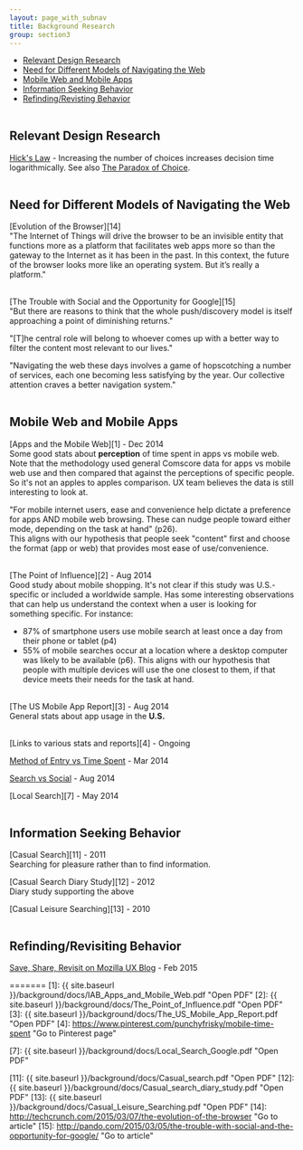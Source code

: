 ```yaml
---
layout: page_with_subnav
title: Background Research
group: section3
---
```


<ul>
	<li><a href="#design">Relevant Design Research</a></li>
	<li><a href="#search">Need for Different Models of Navigating the Web</a></li>
	<li><a href="#mobile">Mobile Web and Mobile Apps</a></li>
	<li><a href="#infoseek">Information Seeking Behavior</a></li>
	<li><a href="#find">Refinding/Revisting Behavior</a></li>
</ul>




<br/><a name="design"></a><h2 style="padding-top: 120px; margin-top: -120px;">Relevant Design Research</h2>

[Hick's Law][9] - Increasing the number of choices increases decision time logarithmically. See also [The Paradox of Choice][10].





<br/><a name="search"></a><h2 style="padding-top: 120px; margin-top: -120px;">Need for Different Models of Navigating the Web</h2>

[Evolution of the Browser][14]
<br/>"The Internet of Things will drive the browser to be an invisible entity that functions more as a platform that facilitates web apps more so than the gateway to the Internet as it has been in the past. In this context, the future of the browser looks more like an operating system. But it’s really a platform."

<br/>[The Trouble with Social and the Opportunity for Google][15]
<br/>"But there are reasons to think that the whole push/discovery model is itself approaching a point of diminishing returns."

"[T]he central role will belong to whoever comes up with a better way to filter the content most relevant to our lives."

"Navigating the web these days involves a game of hopscotching a number of services, each one becoming less satisfying by the year. Our collective attention craves a better navigation system."





<br/><a name="mobile"></a><h2 style="padding-top: 130px;margin-top:-130px;">Mobile Web and Mobile Apps</h2>

[Apps and the Mobile Web][1] - Dec 2014
<br/>Some good stats about <b>perception</b> of time spent in apps vs mobile web. Note that the methodology used general Comscore data for apps vs mobile web use and then compared that against the perceptions of specific people. So it's not an apples to apples comparison. UX team believes the data is still interesting to look at. 

"For mobile internet users, ease and convenience help dictate a preference for apps AND mobile web browsing. These can nudge people toward either mode, depending on the task at hand" (p26).
<br/>This aligns with our hypothesis that people seek "content" first and choose the format (app or web) that provides most ease of use/convenience.


<br/>[The Point of Influence][2] - Aug 2014
<br/>Good study about mobile shopping. It's not clear if this study was U.S.-specific or included a worldwide sample. Has some interesting observations that can help us understand the context when a user is looking for something specific. For instance:
<ul>
	<li>87% of smartphone users use mobile search at least once a day from their phone or tablet (p4)</li>
	<li>55% of mobile searches occur at a location where a desktop computer was likely to be available (p6). This aligns with our hypothesis that people with multiple devices will use the one closest to them, if that device meets their needs for the task at hand.</li>
</ul>


<br/>[The US Mobile App Report][3] - Aug 2014
<br/>General stats about app usage in the <b>U.S.</b> 


<br/>[Links to various stats and reports][4] - Ongoing

[Method of Entry vs Time Spent][5] - Mar 2014

[Search vs Social][6] - Aug 2014

[Local Search][7] - May 2014

 



<br/><a name="infoseek"></a><h2 style="padding-top: 120px; margin-top: -120px;">Information Seeking Behavior</h2>

[Casual Search][11] - 2011 
<br/>Searching for pleasure rather than to find information.

[Casual Search Diary Study][12] - 2012
<br/>Diary study supporting the above

[Casual Leisure Searching][13] - 2010 





<br/><a name="find"></a><h2 style="padding-top: 120px; margin-top: -120px;">Refinding/Revisiting Behavior</h2>

[Save, Share, Revisit on Mozilla UX Blog][6] - Feb 2015 






=======
[1]: {{ site.baseurl }}/background/docs/IAB_Apps_and_Mobile_Web.pdf "Open PDF"
[2]: {{ site.baseurl }}/background/docs/The_Point_of_Influence.pdf "Open PDF"
[3]: {{ site.baseurl }}/background/docs/The_US_Mobile_App_Report.pdf "Open PDF"
[4]: https://www.pinterest.com/punchyfrisky/mobile-time-spent "Go to Pinterest page"

[5]: http://www.journalism.org/2014/03/13/social-search-direct/ "Go to arcticle"

[6]: http://searchengineland.com/study-organic-search-drives-51-traffic-social-5-202063 "Go to article"

[7]: {{ site.baseurl }}/background/docs/Local_Search_Google.pdf "Open PDF"

[8]: https://blog.mozilla.org/ux/2015/02/save-share-revisit/ "Go to article"

[9]: http://en.wikipedia.org/wiki/Hick's_law "Go to article"
[10]: http://en.wikipedia.org/wiki/The_Paradox_of_Choice "Go to article"
[11]: {{ site.baseurl }}/background/docs/Casual_search.pdf "Open PDF"
[12]: {{ site.baseurl }}/background/docs/Casual_search_diary_study.pdf "Open PDF"
[13]: {{ site.baseurl }}/background/docs/Casual_Leisure_Searching.pdf "Open PDF"
[14]: http://techcrunch.com/2015/03/07/the-evolution-of-the-browser "Go to article"
[15]: http://pando.com/2015/03/05/the-trouble-with-social-and-the-opportunity-for-google/ "Go to article"




